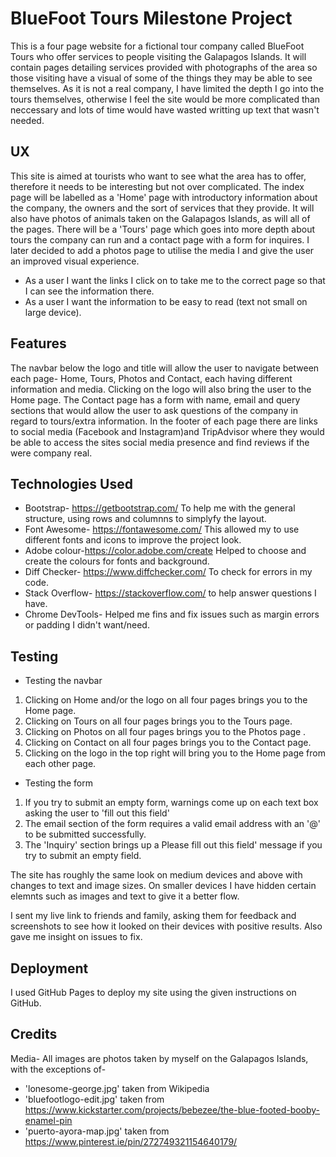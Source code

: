 # BlueFoot Tours Milestone Project

This is a four page website for a fictional tour company called BlueFoot Tours who offer services to people visiting the Galapagos Islands. 
It will contain pages detailing services provided with photographs of the area so those visiting have a visual of some of the things they 
may be able to see themselves. As it is not a real company, I have limited the depth I go into the tours themselves, otherwise I feel the 
site would be more complicated than neccessary and lots of time would have wasted writting up text that wasn't needed.


## UX

This site is aimed at tourists who want to see what the area has to offer, therefore it needs to be interesting but not over complicated.
The index page will be labelled as a 'Home' page with introductory information about the company, the owners and the sort of services that 
they provide. It will also have photos of animals taken on the Galapagos Islands, as will all of the pages. There will be a 'Tours' page 
which goes into more depth about tours the company can run and a contact page with a form for inquires. I later decided to add a photos 
page to utilise the media I and give the user an improved visual experience.

* As a user I want the links I click on to take me to the correct page so that I can see the information there.
* As a user I want the information to be easy to read (text not small on large device).

## Features

The navbar below the logo and title will allow the user to navigate between each page- Home, Tours, Photos and Contact, each having different 
information and media. Clicking on the logo will also bring the user to the Home page. 
The Contact page has a form with name, email and query sections that would allow the user to ask questions of the company in regard to 
tours/extra information. 
In the footer of each page there are links to social media (Facebook and Instagram)and TripAdvisor where they would be able to access the 
sites social media presence and find reviews if the were company real.

## Technologies Used

* Bootstrap- https://getbootstrap.com/ To help me with the general structure, using rows and columnns to simplyfy the layout.
* Font Awesome- https://fontawesome.com/ This allowed my to use different fonts and icons to improve the project look.
* Adobe colour-https://color.adobe.com/create Helped to choose and create the colours for fonts and background.
* Diff Checker- https://www.diffchecker.com/ To check for errors in my code.
* Stack Overflow- https://stackoverflow.com/ to help answer questions I have.
* Chrome DevTools- Helped me fins and fix issues such as margin errors or padding I didn't want/need.

## Testing

* Testing the navbar 
1. Clicking on Home and/or the logo on all four pages brings you to the Home page.
2. Clicking on Tours on all four pages brings you to the Tours page.
3. Clicking on Photos on all four pages brings you to the Photos page .
4. Clicking on Contact on all four pages brings you to the Contact page.
5. Clicking on the logo in the top right will bring you to the Home page from each other page.
          
* Testing the form 
1. If you try to submit an empty form, warnings come up on each text box asking the user to 'fill out this field'
2. The email section of the form requires a valid email address with an '@' to be submitted successfully.
3. The 'Inquiry' section brings up a Please fill out this field' message if you try to submit an empty field.                     

The site has roughly the same look on medium devices and above with changes to text and image sizes. On smaller devices I have 
hidden certain elemnts such as images and text to give it a better flow.

I sent my live link to friends and family, asking them for feedback and screenshots to see how it looked on their devices with positive results.
Also gave me insight on issues to fix.


## Deployment
I used GitHub Pages to deploy my site using the given instructions on GitHub.

## Credits
Media- All images are photos taken by myself on the Galapagos Islands, with the exceptions of-
* 'lonesome-george.jpg' taken from Wikipedia
* 'bluefootlogo-edit.jpg' taken from https://www.kickstarter.com/projects/bebezee/the-blue-footed-booby-enamel-pin  
* 'puerto-ayora-map.jpg'  taken from https://www.pinterest.ie/pin/272749321154640179/         
